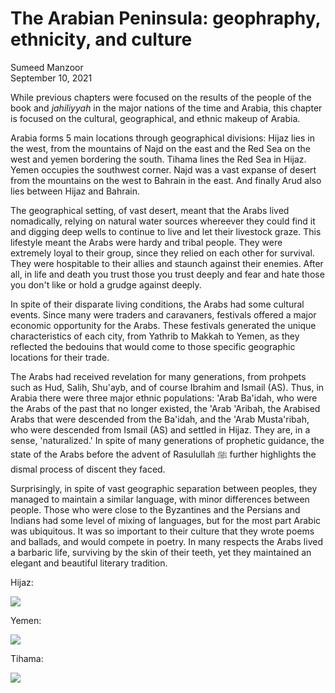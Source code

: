 # The Arabian Peninsula: geophraphy, ethnicity, and culture

Sumeed Manzoor  
September 10, 2021

While previous chapters were focused on the results of the people of the book and _jahiliyyah_ in the major nations of the time and Arabia, this chapter is focused on the cultural, geographical, and ethnic makeup of Arabia.

Arabia forms 5 main locations through geographical divisions: Hijaz lies in the west, from the mountains of Najd on the east and the Red Sea on the west and yemen bordering the south. Tihama lines the Red Sea in Hijaz. Yemen occupies the southwest corner. Najd was a vast expanse of desert from the mountains on the west to Bahrain in the east. And finally Arud also lies between Hijaz and Bahrain.

The geographical setting, of vast desert, meant that the Arabs lived nomadically, relying on natural water sources whereever they could find it and digging deep wells to continue to live and let their livestock graze. This lifestyle meant the Arabs were hardy and tribal people. They were extremely loyal to their group, since they relied on each other for survival. They were hospitable to their allies and staunch against their enemies. After all, in life and death you trust those you trust deeply and fear and hate those you don't like or hold a grudge against deeply.

In spite of their disparate living conditions, the Arabs had some cultural events. Since many were traders and caravaners, festivals offered a major economic opportunity for the Arabs. These festivals generated the unique characteristics of each city, from Yathrib to Makkah to Yemen, as they reflected the bedouins that would come to those specific geographic locations for their trade.

The Arabs had received revelation for many generations, from prohpets such as Hud, Salih, Shu'ayb, and of course Ibrahim and Ismail (AS). Thus, in Arabia there were three major ethnic populations: 'Arab Ba'idah, who were the Arabs of the past that no longer existed, the 'Arab 'Aribah, the Arabised Arabs that were descended from the Ba'idah, and the 'Arab Musta'ribah, who were descended from Ismail (AS) and settled in Hijaz. They are, in a sense, 'naturalized.' In spite of many generations of prophetic guidance, the state of the Arabs before the advent of Rasulullah ﷺ further highlights the dismal process of discent they faced.

Surprisingly, in spite of vast geographic separation between peoples, they managed to maintain a similar language, with minor differences between people. Those who were close to the Byzantines and the Persians and Indians had some level of mixing of languages, but for the most part Arabic was ubiquitous. It was so important to their culture that they wrote poems and ballads, and would compete in poetry. In many respects the Arabs lived a barbaric life, surviving by the skin of their teeth, yet they maintained an elegant and beautiful literary tradition.

Hijaz:

![](https://upload.wikimedia.org/wikipedia/commons/3/3e/Hijaz_Region_in_Saudi_Arabia.svg)

Yemen:

![](https://www.aljazeera.com/wp-content/uploads/2021/09/WEBMAP_YEMEN_ALMAKHA_REFRESH.jpg?fit=1000%2C562)

Tihama:

![](https://upload.wikimedia.org/wikipedia/commons/1/1d/Tahama_Region_%28Yemen%29.svg)
